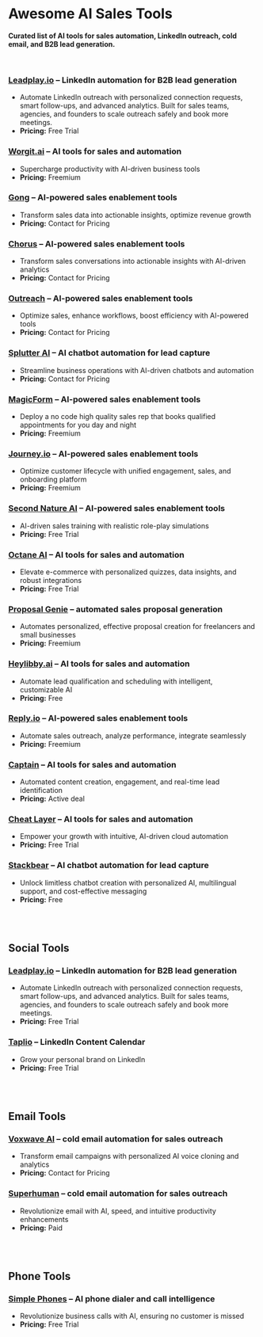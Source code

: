 # Awesome AI Sales Tools  
**Curated list of AI tools for sales automation, LinkedIn outreach, cold email, and B2B lead generation.**

<br>

### [Leadplay.io](https://leadplay.io/) – LinkedIn automation for B2B lead generation
- Automate LinkedIn outreach with personalized connection requests, smart follow-ups, and advanced analytics.
Built for sales teams, agencies, and founders to scale outreach safely and book more meetings.
- **Pricing:** Free Trial

### [Worgit.ai](https://worgit.ai/) – AI tools for sales and automation  
- Supercharge productivity with AI-driven business tools  
- **Pricing:** Freemium

### [Gong](https://www.gong.io/) – AI-powered sales enablement tools  
- Transform sales data into actionable insights, optimize revenue growth  
- **Pricing:** Contact for Pricing

### [Chorus](https://www.chorus.ai/) – AI-powered sales enablement tools  
- Transform sales conversations into actionable insights with AI-driven analytics  
- **Pricing:** Contact for Pricing

### [Outreach](https://www.outreach.io/) – AI-powered sales enablement tools  
- Optimize sales, enhance workflows, boost efficiency with AI-powered tools  
- **Pricing:** Contact for Pricing

### [Splutter AI](https://www.splutter.ai/) – AI chatbot automation for lead capture  
- Streamline business operations with AI-driven chatbots and automation  
- **Pricing:** Contact for Pricing

### [MagicForm](https://www.magicform.ai/) – AI-powered sales enablement tools  
- Deploy a no code high quality sales rep that books qualified appointments for you day and night  
- **Pricing:** Freemium

### [Journey.io](https://journey.io/) – AI-powered sales enablement tools  
- Optimize customer lifecycle with unified engagement, sales, and onboarding platform  
- **Pricing:** Freemium

### [Second Nature AI](https://secondnature.ai/) – AI-powered sales enablement tools  
- AI-driven sales training with realistic role-play simulations  
- **Pricing:** Free Trial

### [Octane AI](https://www.octaneai.com/) – AI tools for sales and automation  
- Elevate e-commerce with personalized quizzes, data insights, and robust integrations  
- **Pricing:** Free Trial

### [Proposal Genie](https://proposalgenie.ai/) – automated sales proposal generation  
- Automates personalized, effective proposal creation for freelancers and small businesses  
- **Pricing:** Freemium

### [Heylibby.ai](https://www.heylibby.ai/) – AI tools for sales and automation  
- Automate lead qualification and scheduling with intelligent, customizable AI  
- **Pricing:** Free

### [Reply.io](https://reply.io/) – AI-powered sales enablement tools  
- Automate sales outreach, analyze performance, integrate seamlessly  
- **Pricing:** Freemium

### [Captain](https://captain.so/) – AI tools for sales and automation  
- Automated content creation, engagement, and real-time lead identification  
- **Pricing:** Active deal

### [Cheat Layer](https://cheatlayer.com/) – AI tools for sales and automation  
- Empower your growth with intuitive, AI-driven cloud automation  
- **Pricing:** Free Trial

### [Stackbear](https://stackbear.com/) – AI chatbot automation for lead capture  
- Unlock limitless chatbot creation with personalized AI, multilingual support, and cost-effective messaging  
- **Pricing:** Free

<br><br>


## Social Tools

### [Leadplay.io](https://leadplay.io/) – LinkedIn automation for B2B lead generation
- Automate LinkedIn outreach with personalized connection requests, smart follow-ups, and advanced analytics.
Built for sales teams, agencies, and founders to scale outreach safely and book more meetings.
- **Pricing:** Free Trial

### [Taplio](https://taplio.com/) – LinkedIn Content Calendar  
- Grow your personal brand on LinkedIn  
- **Pricing:** Free Trial


<br><br>

## Email Tools

### [Voxwave AI](https://www.voxwaveai.com/) – cold email automation for sales outreach  
- Transform email campaigns with personalized AI voice cloning and analytics  
- **Pricing:** Contact for Pricing

### [Superhuman](https://superhuman.com/) – cold email automation for sales outreach  
- Revolutionize email with AI, speed, and intuitive productivity enhancements  
- **Pricing:** Paid


<br><br>


## Phone Tools

### [Simple Phones](https://simplephones.ai/) – AI phone dialer and call intelligence  
- Revolutionize business calls with AI, ensuring no customer is missed  
- **Pricing:** Free Trial
